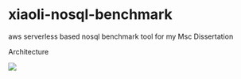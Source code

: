 # xiaoli-nosql-benchmark
aws serverless based nosql benchmark tool for my Msc Dissertation

Architecture

![](https://xiao-photo-original.s3-eu-west-1.amazonaws.com/DITFinalProjectArchitectureStream.png)
